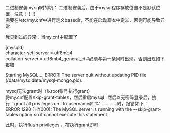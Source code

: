 二进制安装mysql时的坑：
二进制安装后，由于mysql程序存放位置不是默认位置，注意！！！     
需要在/etc/my.cnf中进行定义basedir，不能在启动脚本中定义，否则可能导致异常

我见到过的异常：当my.cnf中配置了

[mysqld]  
character-set-server = utf8mb4  
collation-server = utf8mb4_general_ci  #必须与第一条同时出现，否则出现如下报错

Starting MySQL.... ERROR! The server quit without updating PID file (/data/mysqldata/mysql-mongo.pid).


mysql无法grant时（以root账号执行grant）  
将my.cnf配置skip-grant-tables，然后重启mysql   
然后以无密码登录后，执行：grant all privileges on *.* to username@'%' …………时，报错如下：  
ERROR 1290 (HY000): The MySQL server is running with the --skip-grant-tables option so it cannot execute this statement  

此时，执行flush privileges ，在执行grant即可



